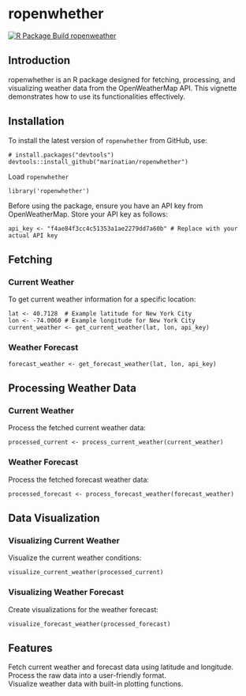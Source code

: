 # ropenwhether
[![R Package Build ropenweather](https://github.com/marinatian/534project/actions/workflows/r.yml/badge.svg)](https://github.com/marinatian/534project/actions/workflows/r.yml)
## Introduction

ropenwhether is an R package designed for fetching, processing, and visualizing weather data from the OpenWeatherMap API. This vignette demonstrates how to use its functionalities effectively.

## Installation

To install the latest version of `ropenwhether` from GitHub, use:

```{r}
# install.packages("devtools")
devtools::install_github("marinatian/ropenwhether")
```

Load `ropenwhether`

```{r}
library('ropenwhether')
```

Before using the package, ensure you have an API key from OpenWeatherMap. Store your API key as follows:
```{r}
api_key <- "f4ae84f3cc4c51353a1ae2279dd7a60b" # Replace with your actual API key
```

## Fetching
### Current Weather
To get current weather information for a specific location:
```{r}
lat <- 40.7128  # Example latitude for New York City
lon <- -74.0060 # Example longitude for New York City
current_weather <- get_current_weather(lat, lon, api_key)
```

### Weather Forecast
```{r}
forecast_weather <- get_forecast_weather(lat, lon, api_key)
```

## Processing Weather Data
### Current Weather
Process the fetched current weather data:
```{r}
processed_current <- process_current_weather(current_weather)

```

### Weather Forecast
Process the fetched forecast weather data:
```{r}
processed_forecast <- process_forecast_weather(forecast_weather)
```

## Data Visualization
### Visualizing Current Weather
Visualize the current weather conditions:
```{r}
visualize_current_weather(processed_current)
```

### Visualizing Weather Forecast
Create visualizations for the weather forecast:
```{r}
visualize_forecast_weather(processed_forecast)
```

## Features
Fetch current weather and forecast data using latitude and longitude.  
Process the raw data into a user-friendly format.  
Visualize weather data with built-in plotting functions.

